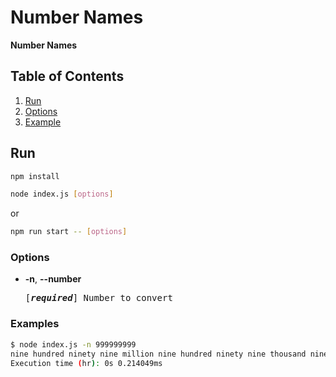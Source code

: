 # Number Names

**Number Names**

## Table of Contents

1. [Run](#run)
2. [Options](#options)
3. [Example](#examples)

## Run

```bash
npm install
```

```bash
node index.js [options]
```

or

```bash
npm run start -- [options]
```

### Options

- **-n**, **--number**
    <pre>[<em><b>required</b></em>] Number to convert</pre>

### Examples

```bash
$ node index.js -n 999999999
nine hundred ninety nine million nine hundred ninety nine thousand nine hundred ninety nine
Execution time (hr): 0s 0.214049ms
```
